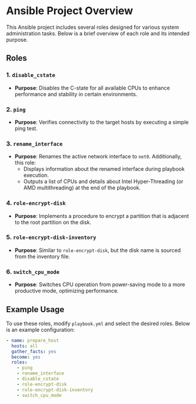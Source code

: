 # Ansible Project Overview

This Ansible project includes several roles designed for various system administration tasks. Below is a brief overview of each role and its intended purpose.

## Roles

### 1. `disable_cstate`
- **Purpose**: Disables the C-state for all available CPUs to enhance performance and stability in certain environments.

### 2. `ping`
- **Purpose**: Verifies connectivity to the target hosts by executing a simple ping test.

### 3. `rename_interface`
- **Purpose**: Renames the active network interface to `net0`. Additionally, this role:
  - Displays information about the renamed interface during playbook execution.
  - Outputs a list of CPUs and details about Intel Hyper-Threading (or AMD multithreading) at the end of the playbook.

### 4. `role-encrypt-disk`
- **Purpose**: Implements a procedure to encrypt a partition that is adjacent to the root partition on the disk.

### 5. `role-encrypt-disk-inventory`
- **Purpose**: Similar to `role-encrypt-disk`, but the disk name is sourced from the inventory file.

### 6. `switch_cpu_mode`
- **Purpose**: Switches CPU operation from power-saving mode to a more productive mode, optimizing performance.

## Example Usage

To use these roles, modify `playbook.yml` and select the desired roles. Below is an example configuration:

```yaml
- name: prepare_host
  hosts: all
  gather_facts: yes
  become: yes
  roles:
    - ping
    - rename_interface
    - disable_cstate
    - role-encrypt-disk
    - role-encrypt-disk-inventory
    - switch_cpu_mode
